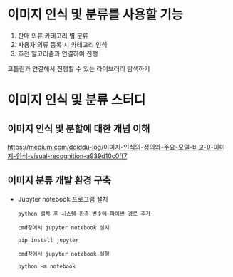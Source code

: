 # 이미지 인식 및 분류를 사용할 기능

1. 판매 의류 카테고리 별 분류
2. 사용자 의류 등록 시 카테고리 인식
3. 추천 알고리즘과 연결하여 진행

코틀린과 연결해서 진행할 수 있는 라이브러리 탐색하기

# 이미지 인식 및 분류 스터디

## 이미지 인식 및 분할에 대한 개념 이해

https://medium.com/ddiddu-log/이미지-인식의-정의와-주요-모델-비교-0-이미지-인식-visual-recognition-a939d10c0ff7

## 이미지 분류 개발 환경 구축

* Jupyter notebook 프로그램 설치

    ```Shell
    python 설치 후 시스템 환경 변수에 파이썬 경로 추가
    
    cmd창에서 jupyter notebook 설치
    
    pip install jupyter
    
    cmd창에서 jupyter notebook 실행
    
    python -m notebook
    ```
